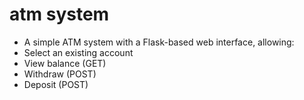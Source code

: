 # atm system 
- A simple ATM system with a Flask-based web interface, allowing:
- Select an existing account
- View balance (GET)
- Withdraw (POST)
- Deposit (POST)
